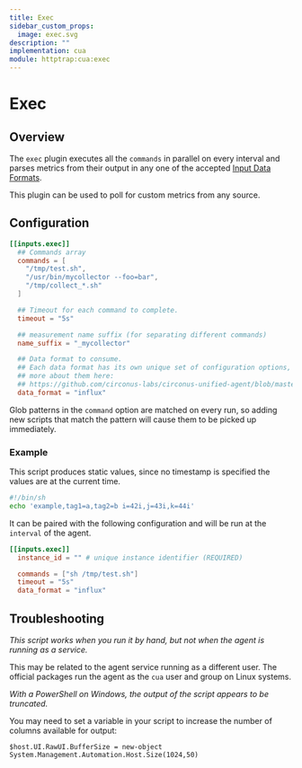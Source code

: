 ```yaml
---
title: Exec
sidebar_custom_props:
  image: exec.svg
description: ""
implementation: cua
module: httptrap:cua:exec
---
```


# Exec

## Overview

The `exec` plugin executes all the `commands` in parallel on every interval and parses metrics from
their output in any one of the accepted [Input Data Formats](https://github.com/circonus-labs/circonus-unified-agent/blob/master/docs/DATA_FORMATS_INPUT.md).

This plugin can be used to poll for custom metrics from any source.

## Configuration

```toml
[[inputs.exec]]
  ## Commands array
  commands = [
    "/tmp/test.sh",
    "/usr/bin/mycollector --foo=bar",
    "/tmp/collect_*.sh"
  ]

  ## Timeout for each command to complete.
  timeout = "5s"

  ## measurement name suffix (for separating different commands)
  name_suffix = "_mycollector"

  ## Data format to consume.
  ## Each data format has its own unique set of configuration options, read
  ## more about them here:
  ## https://github.com/circonus-labs/circonus-unified-agent/blob/master/docs/DATA_FORMATS_INPUT.md
  data_format = "influx"
```

Glob patterns in the `command` option are matched on every run, so adding new
scripts that match the pattern will cause them to be picked up immediately.

### Example

This script produces static values, since no timestamp is specified the values are at the current time.

```sh
#!/bin/sh
echo 'example,tag1=a,tag2=b i=42i,j=43i,k=44i'
```

It can be paired with the following configuration and will be run at the `interval` of the agent.

```toml
[[inputs.exec]]
  instance_id = "" # unique instance identifier (REQUIRED)

  commands = ["sh /tmp/test.sh"]
  timeout = "5s"
  data_format = "influx"
```

## Troubleshooting

_This script works when you run it by hand, but not when the agent is running as a service._

This may be related to the agent service running as a different user. The
official packages run the agent as the `cua` user and group on Linux
systems.

_With a PowerShell on Windows, the output of the script appears to be truncated._

You may need to set a variable in your script to increase the number of columns
available for output:

```
$host.UI.RawUI.BufferSize = new-object System.Management.Automation.Host.Size(1024,50)
```
